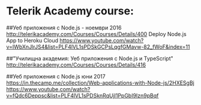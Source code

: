 # Telerik Academy course: 


##Уеб приложения с Node.js - ноември 2016
http://telerikacademy.com/Courses/Courses/Details/400
Deploy Node.js App to Heroku Cloud
https://www.youtube.com/watch?v=IWbXnJlrJS4&list=PLF4lVL1sPDSkGCPsLqgfGMavw-82_fWoF&index=11

##"Училищна академия: Уеб приложения с Node.js и TypeScript"
http://telerikacademy.com/Courses/Courses/Details/416

##Уеб приложения с Node.js юни 2017
https://in.thecamp.me/collection/Web-applications-with-Node-js/2HXESgBj
https://www.youtube.com/watch?v=fQdc6Deppsc&list=PLF4lVL1sPDSknRqUjl1PpGbI9Izn9pBqf